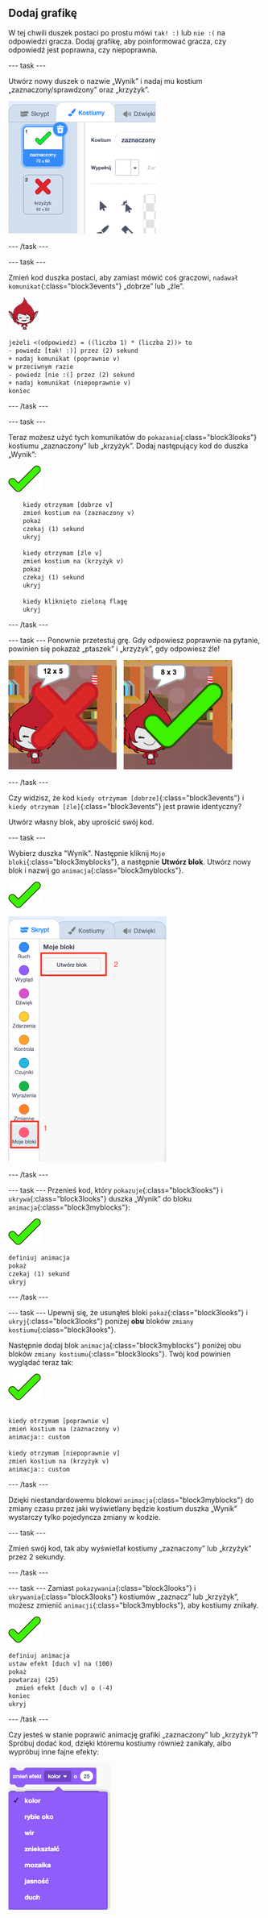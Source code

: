 ## Dodaj grafikę

W tej chwili duszek postaci po prostu mówi `tak! :)` lub `nie :(` na odpowiedzi gracza. Dodaj grafikę, aby poinformować gracza, czy odpowiedź jest poprawna, czy niepoprawna.

--- task ---

Utwórz nowy duszek o nazwie „Wynik” i nadaj mu kostium „zaznaczony/sprawdzony” oraz „krzyżyk”.

![Duszek z kostiumami „zaznaczony” i „krzyżyk”](images/brain-result.png)

--- /task ---

--- task ---

Zmień kod duszka postaci, aby zamiast mówić coś graczowi, `nadawał komunikat`{:class="block3events"} „dobrze” lub „źle”.

![Duszek postaci](images/giga-sprite.png)

```blocks3
jeżeli <(odpowiedź) = ((liczba 1) * (liczba 2))> to
- powiedz [tak! :)] przez (2) sekund
+ nadaj komunikat (poprawnie v)
w przeciwnym razie
- powiedz [nie :(] przez (2) sekund
+ nadaj komunikat (niepoprawnie v)
koniec
```

--- /task ---

--- task ---

Teraz możesz użyć tych komunikatów do `pokazania`{:class="block3looks"} kostiumu „zaznaczony” lub „krzyżyk”. Dodaj następujący kod do duszka „Wynik”:

![Duszek wyniku](images/result-sprite.png)

```blocks3
    kiedy otrzymam [dobrze v]
    zmień kostium na (zaznaczony v)
    pokaż
    czekaj (1) sekund
    ukryj

    kiedy otrzymam [źle v]
    zmień kostium na (krzyżyk v)
    pokaż
    czekaj (1) sekund
    ukryj

    kiedy kliknięto zieloną flagę
    ukryj
```

--- /task ---

--- task --- Ponownie przetestuj grę. Gdy odpowiesz poprawnie na pytanie, powinien się pokazaż „ptaszek” i „krzyżyk”, gdy odpowiesz źle!

![Zaznaczony dla poprawnej, krzyżyk dla złej odpowiedzi](images/brain-test-answer.png)

--- /task ---

Czy widzisz, że kod `kiedy otrzymam [dobrze]`{:class="block3events"} i `kiedy otrzymam [źle]`{:class="block3events"} jest prawie identyczny?

Utwórz własny blok, aby uprościć swój kod.

--- task ---

Wybierz duszka "Wynik". Następnie kliknij `Moje bloki`{:class="block3myblocks"}, a następnie **Utwórz blok**. Utwórz nowy blok i nazwij go `animacja`{:class="block3myblocks"}.

![Duszek wyniku](images/result-sprite.png)

![Utwórz blok o nazwie animacja](images/brain-animate-function.png)

--- /task ---

--- task --- Przenieś kod, który `pokazuje`{:class="block3looks"} i `ukrywa`{:class="block3looks"} duszka „Wynik” do bloku `animacja`{:class="block3myblocks"}:

![Duszek wyniku](images/result-sprite.png)

```blocks3
definiuj animacja
pokaż
czekaj (1) sekund
ukryj
```

--- /task ---

--- task --- Upewnij się, że usunąłeś bloki `pokaż`{:class="block3looks"} i `ukryj`{:class="block3looks"} poniżej **obu** bloków `zmiany kostiumu`{:class="block3looks"}.

Następnie dodaj blok `animacja`{:class="block3myblocks"} poniżej obu bloków `zmiany kostiumu`{:class="block3looks"}. Twój kod powinien wyglądać teraz tak:

![Duszek wyniku](images/result-sprite.png)

```blocks3
    
kiedy otrzymam [poprawnie v]
zmień kostium na (zaznaczony v)
animacja:: custom

kiedy otrzymam [niepoprawnie v]
zmień kostium na (krzyżyk v)
animacja:: custom
```

--- /task ---

Dzięki niestandardowemu blokowi `animacja`{:class="block3myblocks"} do zmiany czasu przez jaki wyświetlany będzie kostium duszka „Wynik” wystarczy tylko pojedyncza zmiany w kodzie.

--- task ---

Zmień swój kod, tak aby wyświetlał kostiumy „zaznaczony” lub „krzyżyk” przez 2 sekundy.

--- /task ---

--- task --- Zamiast `pokazywania`{:class="block3looks"} i `ukrywania`{:class="block3looks"} kostiumów „zaznacz” lub „krzyżyk”, możesz zmienić `animacji`{:class="block3myblocks"}, aby kostiumy znikały.

![Duszek wyniku](images/result-sprite.png)

```blocks3
definiuj animacja
ustaw efekt [duch v] na (100)
pokaż
powtarzaj (25) 
  zmień efekt [duch v] o (-4)
koniec
ukryj
```

--- /task ---

Czy jesteś w stanie poprawić animację grafiki „zaznaczony” lub „krzyżyk”? Spróbuj dodać kod, dzięki któremu kostiumy również zanikały, albo wypróbuj inne fajne efekty:

![zrzut ekranu](images/brain-effects.png)
